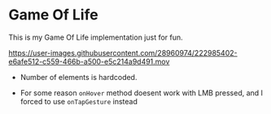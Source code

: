 # Game Of Life

This is my Game Of Life implementation just for fun.

https://user-images.githubusercontent.com/28960974/222985402-e6afe512-c559-466b-a500-e5c214a9d491.mov

- Number of elements is hardcoded.

- For some reason `onHover` method doesent work with LMB pressed, and I forced to use `onTapGesture` instead

